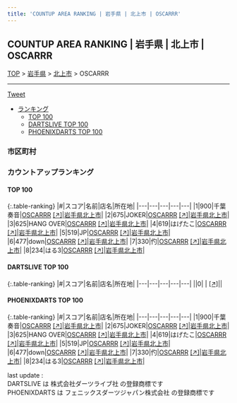 ```yaml
---
title: 'COUNTUP AREA RANKING | 岩手県 | 北上市 | OSCARRR'
---
```

## COUNTUP AREA RANKING | 岩手県 | 北上市 | OSCARRR

[TOP](/darts/rank/) > [岩手県](/darts/rank/岩手県/) > [北上市](/darts/rank/岩手県/北上市/) > OSCARRR

___

<a href="https://twitter.com/share?ref_src=twsrc%5Etfw" data-text="COUNTUP AREA RANKING | 岩手県北上市OSCARRR" class="twitter-share-button" data-hashtags="DARTSLIVE,PHOENIXDARTS,darts,ダーツ" data-show-count="false">Tweet</a>

* [ランキング](#カウントアップランキング)
    * [TOP 100](#top-100)
    * [DARTSLIVE TOP 100](#dartslive-top-100)
    * [PHOENIXDARTS TOP 100](#phoenixdarts-top-100)

### 市区町村

<ul>

</ul>

### カウントアップランキング

#### TOP 100



{:.table-ranking}
|#|スコア|名前|店名|所在地|
|---|---|---|---|---|
|1|900|<span class="rank-name-pd">千葉奏音</span>|<a href="/darts/rank/shops/89377.html">OSCARRR</a> <a href="https://vs.phoenixdarts.com/jp/shop/shopDetailInfo/s_89377?s_seq=89377">[↗]</a>|<a href="/darts/rank/岩手県/北上市">岩手県北上市</a>|
|2|675|<span class="rank-name-pd">JOKER</span>|<a href="/darts/rank/shops/89377.html">OSCARRR</a> <a href="https://vs.phoenixdarts.com/jp/shop/shopDetailInfo/s_89377?s_seq=89377">[↗]</a>|<a href="/darts/rank/岩手県/北上市">岩手県北上市</a>|
|3|625|<span class="rank-name-pd">HANG OVER</span>|<a href="/darts/rank/shops/89377.html">OSCARRR</a> <a href="https://vs.phoenixdarts.com/jp/shop/shopDetailInfo/s_89377?s_seq=89377">[↗]</a>|<a href="/darts/rank/岩手県/北上市">岩手県北上市</a>|
|4|619|<span class="rank-name-pd">はげたこ</span>|<a href="/darts/rank/shops/89377.html">OSCARRR</a> <a href="https://vs.phoenixdarts.com/jp/shop/shopDetailInfo/s_89377?s_seq=89377">[↗]</a>|<a href="/darts/rank/岩手県/北上市">岩手県北上市</a>|
|5|519|<span class="rank-name-pd">JP</span>|<a href="/darts/rank/shops/89377.html">OSCARRR</a> <a href="https://vs.phoenixdarts.com/jp/shop/shopDetailInfo/s_89377?s_seq=89377">[↗]</a>|<a href="/darts/rank/岩手県/北上市">岩手県北上市</a>|
|6|477|<span class="rank-name-pd">down</span>|<a href="/darts/rank/shops/89377.html">OSCARRR</a> <a href="https://vs.phoenixdarts.com/jp/shop/shopDetailInfo/s_89377?s_seq=89377">[↗]</a>|<a href="/darts/rank/岩手県/北上市">岩手県北上市</a>|
|7|330|<span class="rank-name-pd">仢</span>|<a href="/darts/rank/shops/89377.html">OSCARRR</a> <a href="https://vs.phoenixdarts.com/jp/shop/shopDetailInfo/s_89377?s_seq=89377">[↗]</a>|<a href="/darts/rank/岩手県/北上市">岩手県北上市</a>|
|8|234|<span class="rank-name-pd">はる3</span>|<a href="/darts/rank/shops/89377.html">OSCARRR</a> <a href="https://vs.phoenixdarts.com/jp/shop/shopDetailInfo/s_89377?s_seq=89377">[↗]</a>|<a href="/darts/rank/岩手県/北上市">岩手県北上市</a>|


#### DARTSLIVE TOP 100



{:.table-ranking}
|#|スコア|名前|店名|所在地|
|---|---|---|---|---|
||0|<span class="rank-name-dl"> </span>|<a href="/darts/rank/shops/.html"></a> <a href="">[↗]</a>|<a href="/darts/rank//"></a>|


#### PHOENIXDARTS TOP 100



{:.table-ranking}
|#|スコア|名前|店名|所在地|
|---|---|---|---|---|
|1|900|<span class="rank-name-pd">千葉奏音</span>|<a href="/darts/rank/shops/89377.html">OSCARRR</a> <a href="https://vs.phoenixdarts.com/jp/shop/shopDetailInfo/s_89377?s_seq=89377">[↗]</a>|<a href="/darts/rank/岩手県/北上市">岩手県北上市</a>|
|2|675|<span class="rank-name-pd">JOKER</span>|<a href="/darts/rank/shops/89377.html">OSCARRR</a> <a href="https://vs.phoenixdarts.com/jp/shop/shopDetailInfo/s_89377?s_seq=89377">[↗]</a>|<a href="/darts/rank/岩手県/北上市">岩手県北上市</a>|
|3|625|<span class="rank-name-pd">HANG OVER</span>|<a href="/darts/rank/shops/89377.html">OSCARRR</a> <a href="https://vs.phoenixdarts.com/jp/shop/shopDetailInfo/s_89377?s_seq=89377">[↗]</a>|<a href="/darts/rank/岩手県/北上市">岩手県北上市</a>|
|4|619|<span class="rank-name-pd">はげたこ</span>|<a href="/darts/rank/shops/89377.html">OSCARRR</a> <a href="https://vs.phoenixdarts.com/jp/shop/shopDetailInfo/s_89377?s_seq=89377">[↗]</a>|<a href="/darts/rank/岩手県/北上市">岩手県北上市</a>|
|5|519|<span class="rank-name-pd">JP</span>|<a href="/darts/rank/shops/89377.html">OSCARRR</a> <a href="https://vs.phoenixdarts.com/jp/shop/shopDetailInfo/s_89377?s_seq=89377">[↗]</a>|<a href="/darts/rank/岩手県/北上市">岩手県北上市</a>|
|6|477|<span class="rank-name-pd">down</span>|<a href="/darts/rank/shops/89377.html">OSCARRR</a> <a href="https://vs.phoenixdarts.com/jp/shop/shopDetailInfo/s_89377?s_seq=89377">[↗]</a>|<a href="/darts/rank/岩手県/北上市">岩手県北上市</a>|
|7|330|<span class="rank-name-pd">仢</span>|<a href="/darts/rank/shops/89377.html">OSCARRR</a> <a href="https://vs.phoenixdarts.com/jp/shop/shopDetailInfo/s_89377?s_seq=89377">[↗]</a>|<a href="/darts/rank/岩手県/北上市">岩手県北上市</a>|
|8|234|<span class="rank-name-pd">はる3</span>|<a href="/darts/rank/shops/89377.html">OSCARRR</a> <a href="https://vs.phoenixdarts.com/jp/shop/shopDetailInfo/s_89377?s_seq=89377">[↗]</a>|<a href="/darts/rank/岩手県/北上市">岩手県北上市</a>|


<div class="footer border-top border-gray-light mt-5 pt-3 text-right text-gray">
    last update : <span style="font-weight: italic" id="foot_last_modified"></span><br />
    DARTSLIVE は 株式会社ダーツライブ社 の登録商標です<br />
    PHOENIXDARTS は フェニックスダーツジャパン株式会社 の登録商標です<br />
</div>

<script src="https://cdnjs.cloudflare.com/ajax/libs/jquery.tablesorter/2.31.3/js/jquery.tablesorter.min.js" integrity="sha512-qzgd5cYSZcosqpzpn7zF2ZId8f/8CHmFKZ8j7mU4OUXTNRd5g+ZHBPsgKEwoqxCtdQvExE5LprwwPAgoicguNg==" crossorigin="anonymous" referrerpolicy="no-referrer"></script>
<link rel="stylesheet" href="https://cdnjs.cloudflare.com/ajax/libs/jquery.tablesorter/2.31.3/css/theme.default.min.css" integrity="sha512-wghhOJkjQX0Lh3NSWvNKeZ0ZpNn+SPVXX1Qyc9OCaogADktxrBiBdKGDoqVUOyhStvMBmJQ8ZdMHiR3wuEq8+w==" crossorigin="anonymous" referrerpolicy="no-referrer" />
<script>
$(function() {
    $(".table-ranking").tablesorter({sortList:[[0, 0]]});
    $("#foot_last_modified").text(formatDate(new Date(document.lastModified), 'yyyy-MM-dd HH:mm:ss'));
});
</script>

<script async src="https://platform.twitter.com/widgets.js" charset="utf-8"></script>